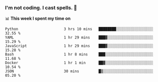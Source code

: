 ### I'm not coding. I cast spells. 🎩

📊 **This week I spent my time on**
<!--START_SECTION:waka-->

```text
Python                     3 hrs 10 mins   ████████░░░░░░░░░░░░░░░░░   32.55 %
YAML                       1 hr 29 mins    ███▓░░░░░░░░░░░░░░░░░░░░░   15.29 %
JavaScript                 1 hr 29 mins    ███▓░░░░░░░░░░░░░░░░░░░░░   15.28 %
Bash                       1 hr 8 mins     ███░░░░░░░░░░░░░░░░░░░░░░   11.68 %
Docker                     1 hr 1 min      ██▓░░░░░░░░░░░░░░░░░░░░░░   10.54 %
JSON                       30 mins         █▒░░░░░░░░░░░░░░░░░░░░░░░   05.20 %
```

<!--END_SECTION:waka-->

